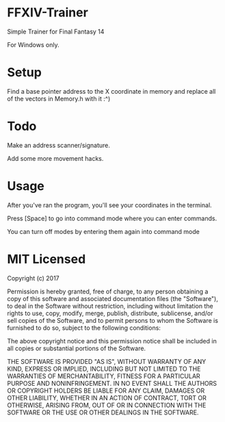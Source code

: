 # FFXIV-Trainer
Simple Trainer for Final Fantasy 14

For Windows only.


# Setup 
Find a base pointer address to the X coordinate in memory and replace all of the vectors in Memory.h with it :^)

# Todo
Make an address scanner/signature. 

Add some more movement hacks.



# Usage
After you've ran the program, you'll see your coordinates in the terminal.

Press [Space] to go into command mode where you can enter commands.

You can turn off modes by entering them again into command mode 


# MIT Licensed 

Copyright (c) 2017

Permission is hereby granted, free of charge, to any person obtaining a copy
of this software and associated documentation files (the "Software"), to deal
in the Software without restriction, including without limitation the rights
to use, copy, modify, merge, publish, distribute, sublicense, and/or sell
copies of the Software, and to permit persons to whom the Software is
furnished to do so, subject to the following conditions:

The above copyright notice and this permission notice shall be included in all
copies or substantial portions of the Software.

THE SOFTWARE IS PROVIDED "AS IS", WITHOUT WARRANTY OF ANY KIND, EXPRESS OR
IMPLIED, INCLUDING BUT NOT LIMITED TO THE WARRANTIES OF MERCHANTABILITY,
FITNESS FOR A PARTICULAR PURPOSE AND NONINFRINGEMENT. IN NO EVENT SHALL THE
AUTHORS OR COPYRIGHT HOLDERS BE LIABLE FOR ANY CLAIM, DAMAGES OR OTHER
LIABILITY, WHETHER IN AN ACTION OF CONTRACT, TORT OR OTHERWISE, ARISING FROM,
OUT OF OR IN CONNECTION WITH THE SOFTWARE OR THE USE OR OTHER DEALINGS IN THE
SOFTWARE.
